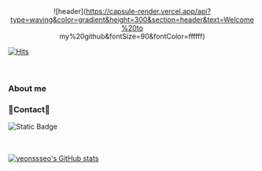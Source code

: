 <div align="center"> 

  <!--Header-->  
  ![header](https://capsule-render.vercel.app/api?type=waving&color=gradient&height=300&section=header&text=Welcome%20to  <br />my%20github&fontSize=90&fontColor=ffffff)
</div>

<div>  

  <!--body-->
  [![Hits](https://hits.seeyoufarm.com/api/count/incr/badge.svg?url=https%3A%2F%2Fgithub.com%2Fgjbae1212%2Fhit-counter)](https://hits.seeyoufarm.com)  
  <br/>
  <br/>
  ### About me
  
  
  ### 💬Contact💬   

  <img alt="Static Badge" src="https://img.shields.io/badge/-dltj2541%40naver.com-white?style=flat-square&logo=naver&logoColor=white&labelColor=%2303C75A&color=%2303C75A">   
   <br/>
   <br/>
   <br/>
   
  [![yeonssseo's GitHub stats](https://github-readme-stats.vercel.app/api?username=yeonssseo)](https://github.com/anuraghazra/github-readme-stats)
</div>
